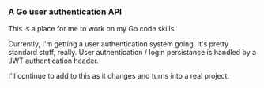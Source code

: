 ### A Go user authentication API

This is a place for me to work on my Go code skills.

Currently, I'm getting a user authentication system going. It's pretty standard stuff, really. User authentication / login persistance is handled by a JWT authentication header.

I'll continue to add to this as it changes and turns into a real project.
